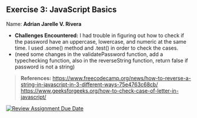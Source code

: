 ## Exercise 3: JavaScript Basics
  
Name: **Adrian Jarelle V. Rivera**

- **Challenges Encountered:** I had trouble in figuring out how to check if the password have an uppercase, lowercase, and numeric at the same time. I used .some() method and .test() in order to check the cases.
- (need some changes in the validatePassword function, add a typechecking function, also in the reverseString function, return false if password is not a string)


>**References:**
> https://www.freecodecamp.org/news/how-to-reverse-a-string-in-javascript-in-3-different-ways-75e4763c68cb/
> https://www.geeksforgeeks.org/how-to-check-case-of-letter-in-javascript/






[![Review Assignment Due Date](https://classroom.github.com/assets/deadline-readme-button-22041afd0340ce965d47ae6ef1cefeee28c7c493a6346c4f15d667ab976d596c.svg)](https://classroom.github.com/a/XjO13m7Z)
